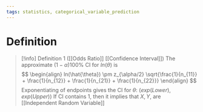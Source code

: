 ```yaml
---
tags: statistics, categorical_variable_prediction
---
```


# Definition

> [!info] Definition 1 ([[Odds Ratio]] [[Confidence Interval]])
> The approximate $(1 - \alpha)100\%$ CI for $ln(\theta)$ is
> $$
> \begin{align}
> ln(\hat{\theta}) \pm z_{\alpha/2} \sqrt{\frac{1}{n_{11}} + \frac{1}{n_{12}} + \frac{1}{n_{21}} + \frac{1}{n_{22}}}
> \end{align}
> $$
> Exponentiating of endpoints gives the CI for $\theta$: $(exp(Lower), exp(Upper))$
> If CI contains $1$, then it implies that $X, Y$, are [[Independent Random Variable]]